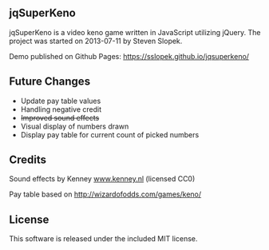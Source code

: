 jqSuperKeno
-----------
jqSuperKeno is a video keno game written in JavaScript utilizing jQuery. The project was started on 2013-07-11 by Steven Slopek.

Demo published on Github Pages: https://sslopek.github.io/jqsuperkeno/



Future Changes
--------------
 * Update pay table values
 * Handling negative credit
 * ~~Improved sound effects~~
 * Visual display of numbers drawn
 * Display pay table for current count of picked numbers


Credits
-------
Sound effects by Kenney www.kenney.nl (licensed CC0)

Pay table based on http://wizardofodds.com/games/keno/



License
-------
This software is released under the included MIT license.


